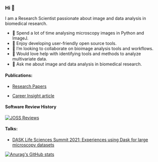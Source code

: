 ### Hi 👋

I am a Research Scientist passionate about image and data analysis in biomedical research. 

- 🔭 Spend a lot of time analysing microscopy images in Python and ImageJ.
- :wrench: Enjoy developing user-friendly open source tools.
- 👯 I’m looking to collaborate on bioimage analysis tools and workflows.
- 🤔 Would love help with identifying tools and methods to analyze multivariate data.
- 💬 Ask me about image and data analysis in biomedical research.


#### Publications:

* [Research Papers](https://scholar.google.com.au/citations?user=knnxOSUAAAAJ&hl=en)

* [Career Insight article](https://focalplane.biologists.com/2020/07/03/career-insight-bioimage-analysis/)

#### Software Review History

[![JOSS Reviews](https://joss.theoj.org/badges/reviewed_by/@pr4deepr)](https://joss.theoj.org/papers/reviewed_by/@pr4deepr)

#### Talks:
* [DASK Life Sciences Summit 2021: Experiences using Dask for large microscopy datasets](https://www.youtube.com/watch?v=61p_pzL62Gs)


[![Anurag's GitHub stats](https://github-readme-stats.vercel.app/api?username=pr4deepr)](https://github.com/anuraghazra/github-readme-stats)



<!--
**pr4deepr/pr4deepr** is a ✨ _special_ ✨ repository because its `README.md` (this file) appears on your GitHub profile.

Here are some ideas to get you started:

- 🔭 I’m currently working on ...
- 🌱 I’m currently learning ...
- 👯 I’m looking to collaborate on ...
- 🤔 I’m looking for help with ...
- 💬 Ask me about ...
- 📫 How to reach me: ...
- 😄 Pronouns: ...
- ⚡ Fun fact: ...
-->

